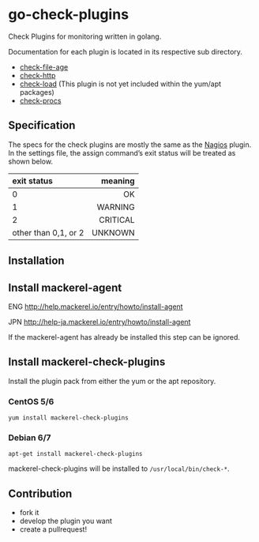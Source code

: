 go-check-plugins
================

Check Plugins for monitoring written in golang.


Documentation for each plugin is located in its respective sub directory.

* [check-file-age](./check-file-age/README.md)
* [check-http](./check-http/README.md)
* [check-load](./check-load/README.md) (This plugin is not yet included within the yum/apt packages)
* [check-procs](./check-procs/README.md)

Specification
-------------

The specs for the check plugins are mostly the same as the [Nagios](https://www.nagios.org/) plugin. In the settings file, the assign command’s exit status will be treated as shown below.

| exit status          |  meaning |
|:---------------------|---------:|
| 0                    | OK       |
| 1                    | WARNING  |
| 2                    | CRITICAL |
| other than 0,1, or 2 | UNKNOWN  |


Installation
------------

## Install mackerel-agent

ENG http://help.mackerel.io/entry/howto/install-agent

JPN http://help-ja.mackerel.io/entry/howto/install-agent

If the mackerel-agent has already be installed this step can be ignored.

## Install mackerel-check-plugins

Install the plugin pack from either the yum or the apt repository.

### CentOS 5/6

```shell
yum install mackerel-check-plugins
```

### Debian 6/7

```shell
apt-get install mackerel-check-plugins
```

mackerel-check-plugins will be installed to ```/usr/local/bin/check-*```.

Contribution
------------

* fork it
* develop the plugin you want
* create a pullrequest!

